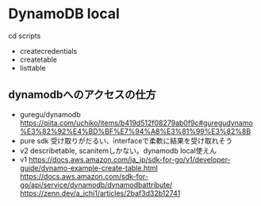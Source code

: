 # DynamoDB local

cd scripts

- createcredentials
- createtable
- listtable


## dynamodbへのアクセスの仕方

- guregu/dynamodb  
	https://qiita.com/uchiko/items/b419d512f08279ab0f9c#guregudynamo%E3%82%92%E4%BD%BF%E7%94%A8%E3%81%99%E3%82%8B
- pure sdk
	受け取りがだるい、interfaceで柔軟に結果を受け取れそう
- v2
	describetable, scanitemしかない。dynamodb local使えん
- v1
	https://docs.aws.amazon.com/ja_jp/sdk-for-go/v1/developer-guide/dynamo-example-create-table.html
	https://docs.aws.amazon.com/sdk-for-go/api/service/dynamodb/dynamodbattribute/
	https://zenn.dev/a_ichi1/articles/2baf3d32b12741
